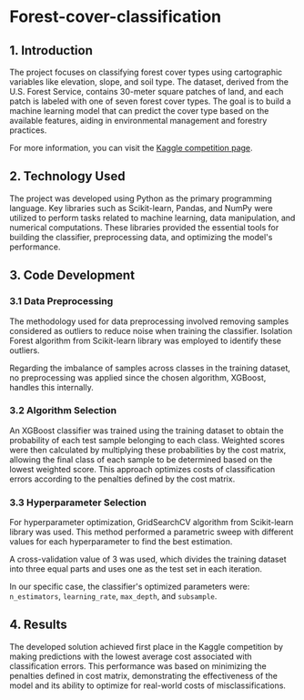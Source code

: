 # Forest-cover-classification
## 1. Introduction
The project focuses on classifying forest cover types using cartographic variables like elevation, slope, and soil type. The dataset, derived from the U.S. Forest Service, contains 30-meter square patches of land, and each patch is labeled with one of seven forest cover types. The goal is to build a machine learning model that can predict the cover type based on the available features, aiding in environmental management and forestry practices.

For more information, you can visit the [Kaggle competition page](https://www.kaggle.com/competitions/clasif-cubiertas-forestales).

## 2. Technology Used
The project was developed using Python as the primary programming language. Key libraries such as Scikit-learn, Pandas, and NumPy were utilized to perform tasks related to machine learning, data manipulation, and numerical computations. These libraries provided the essential tools for building the classifier, preprocessing data, and optimizing the model's performance.

## 3. Code Development

### 3.1 Data Preprocessing
The methodology used for data preprocessing involved removing samples considered as outliers to reduce noise when training the classifier. Isolation Forest algorithm from Scikit-learn library was employed to identify these outliers.

Regarding the imbalance of samples across classes in the training dataset, no preprocessing was applied since the chosen algorithm, XGBoost, handles this internally.

### 3.2 Algorithm Selection
An XGBoost classifier was trained using the training dataset to obtain the probability of each test sample belonging to each class. Weighted scores were then calculated by multiplying these probabilities by the cost matrix, allowing the final class of each sample to be determined based on the lowest weighted score. This approach optimizes costs of classification errors according to the penalties defined by the cost matrix.

### 3.3 Hyperparameter Selection
For hyperparameter optimization, GridSearchCV algorithm from Scikit-learn library was used. This method performed a parametric sweep with different values for each hyperparameter to find the best estimation.

A cross-validation value of 3 was used, which divides the training dataset into three equal parts and uses one as the test set in each iteration.

In our specific case, the classifier's optimized parameters were: `n_estimators`, `learning_rate`, `max_depth`, and `subsample`.

## 4. Results
The developed solution achieved first place in the Kaggle competition by making predictions with the lowest average cost associated with classification errors. This performance was based on minimizing the penalties defined in cost matrix, demonstrating the effectiveness of the model and its ability to optimize for real-world costs of misclassifications.
